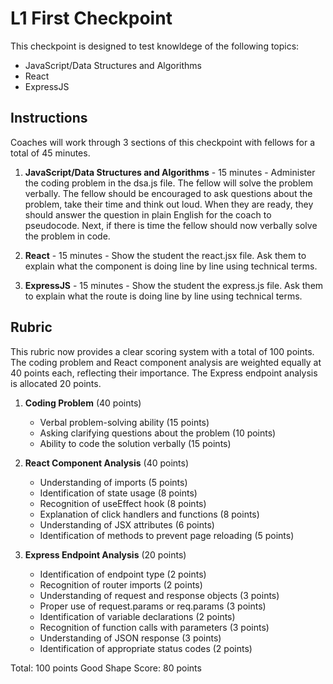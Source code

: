 # L1 First Checkpoint

This checkpoint is designed to test knowldege of the following topics:

- JavaScript/Data Structures and Algorithms
- React
- ExpressJS

## Instructions

Coaches will work through 3 sections of this checkpoint with fellows for a total of 45 minutes.

1. **JavaScript/Data Structures and Algorithms** - 15 minutes - Administer the coding problem in the dsa.js file. The fellow will solve the problem verbally. The fellow should be encouraged to ask questions about the problem, take their time and think out loud. When they are ready, they should answer the question in plain English for the coach to pseudocode. Next, if there is time the fellow should now verbally solve the problem in code.

2. **React** - 15 minutes - Show the student the react.jsx file. Ask them to explain what the component is doing line by line using technical terms.

3. **ExpressJS** - 15 minutes - Show the student the express.js file. Ask them to explain what the route is doing line by line using technical terms.


## Rubric

This rubric now provides a clear scoring system with a total of 100 points. The coding problem and React component analysis are weighted equally at 40 points each, reflecting their importance. The Express endpoint analysis is allocated 20 points.

1. **Coding Problem** (40 points)
   - Verbal problem-solving ability (15 points)
   - Asking clarifying questions about the problem (10 points)
   - Ability to code the solution verbally (15 points)

2. **React Component Analysis** (40 points)
   - Understanding of imports (5 points)
   - Identification of state usage (8 points)
   - Recognition of useEffect hook (8 points)
   - Explanation of click handlers and functions (8 points)
   - Understanding of JSX attributes (6 points)
   - Identification of methods to prevent page reloading (5 points)

3. **Express Endpoint Analysis** (20 points)
   - Identification of endpoint type (2 points)
   - Recognition of router imports (2 points)
   - Understanding of request and response objects (3 points)
   - Proper use of request.params or req.params (3 points)
   - Identification of variable declarations (2 points)
   - Recognition of function calls with parameters (3 points)
   - Understanding of JSON response (3 points)
   - Identification of appropriate status codes (2 points)

Total: 100 points
Good Shape Score: 80 points

